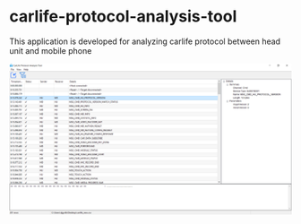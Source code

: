 # carlife-protocol-analysis-tool
This application is developed for analyzing carlife protocol between head unit and mobile phone

![The application snapshoot](https://github.com/stonexu1986/carlife-protocol-analysis-tool/blob/main/carlife-pat.png)
